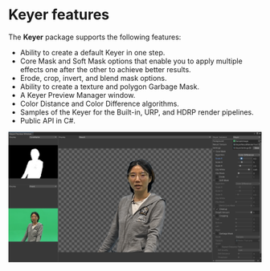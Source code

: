 # Keyer features

The **Keyer** package supports the following features:

- Ability to create a default Keyer in one step.
- Core Mask and Soft Mask options that enable you to apply multiple effects one after the other to achieve better results.
- Erode, crop, invert, and blend mask options.
- Ability to create a texture and polygon Garbage Mask.
- A Keyer Preview Manager window.
- Color Distance and Color Difference algorithms.
- Samples of the Keyer for the Built-in, URP, and HDRP render pipelines.
- Public API in C#.

![keyer](images/keyer2.png)